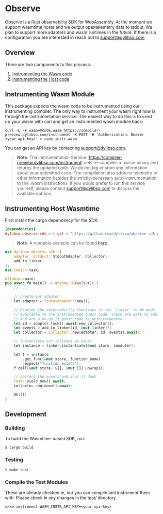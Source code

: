 # Observe

Observe is a Rust observability SDK for WebAssembly. At the moment we support wasmtime hosts and we output opentelemetry
data to stdout. We plan to support more adapters and wasm runtimes in the future. If there is a configuration you are interested in
reach out to support@dylibso.com.

## Overview

There are two components to this process:

1. [Instrumenting the Wasm code](#instrumenting-wasm-module)
2. [Instrumenting the Host code](#instrumenting-host-wasmtime)


## Instrumenting Wasm Module

This package expects the wasm code to be instrumented using our instrumenting compiler. The only way to instrument your wasm right now is through the instrumentation service. The easiest way to do this is to send up your wasm with curl and get an instrumented wasm module back:

```
curl -L -F wasm=@code.wasm https://compiler-preview.dylibso.com/instrument -X POST -H 'Authorization: Bearer <your-api-key>' > code.instr.wasm
```

You can get an API key by contacting support@dylibso.com.

> **Note**: The Instrumentation Service (https://compiler-preview.dylibso.com/instrument) only re-compiles a .wasm binary and returns the updated code. We do not log or store any information about your submitted code. The compilation also adds no telemetry or other information besides the strictly-necessary auto-instrumentation to the .wasm instructions. If you would prefer to run this service yourself, please contact support@dylibso.com to discuss the available options.


## Instrumenting Host Wasmtime

First install the cargo dependency for the SDK:

```toml
[dependencies]
dylibso-observe-sdk = { git = "https://github.com/dylibso/observe-sdk.git" }
```

> **Note**: A runnable example can be found [here](examples/basic.rs).

```rust
use dylibso_observe_sdk::{
    adapter::{stdout::StdoutAdapter, Collector},
    add_to_linker,
};
use tokio::task;

#[tokio::main]
pub async fn main() -> anyhow::Result<()> {
    // ...

    // create our adapter
    let adapter = StdoutAdapter::new();

    // Provide the observability functions to the `Linker` to be made
    // available to the instrumented guest code. These are safe to add
    // and are a no-op if guest code is uninstrumented.
    let id = adapter.lock().await.new_collector();
    let events = add_to_linker(id, &mut linker)?;
    let collector = Collector::new(adapter, id, events).await?;

    // instantiate our instance as usual
    let instance = linker.instantiate(&mut store, &module)?;

    let f = instance
        .get_func(&mut store, function_name)
        .expect("function exists");
    f.call(&mut store, &[], &mut []).unwrap();

    // collect the events and shut it down
    task::yield_now().await;
    collector.shutdown().await;

    Ok(())
}
```

## Development

### Building

To build the Wasmtime-based SDK, run:

```
$ cargo build
```

### Testing

```
$ make test
```

### Compile the Test Modules

These are already checked in, but you can compile and instrument them with. Please check in any changes in the test/ directory.

```
make instrument WASM_INSTR_API_KEY=<your-api-key>
```
